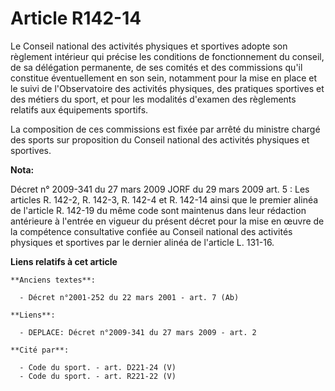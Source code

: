 # Article R142-14

Le Conseil national des activités physiques et sportives adopte son règlement intérieur qui précise les conditions de
fonctionnement du conseil, de sa délégation permanente, de ses comités et des commissions qu'il constitue éventuellement en
son sein, notamment pour la mise en place et le suivi de l'Observatoire des activités physiques, des pratiques sportives et
des métiers du sport, et pour les modalités d'examen des règlements relatifs aux équipements sportifs.

La composition de ces commissions est fixée par arrêté du ministre chargé des sports sur proposition du Conseil national des
activités physiques et sportives.

**Nota:**

Décret n° 2009-341 du 27 mars 2009 JORF du 29 mars 2009 art. 5 : Les articles R. 142-2, R. 142-3, R. 142-4 et R. 142-14 ainsi
que le premier alinéa de l'article R. 142-19 du même code sont maintenus dans leur rédaction antérieure à l'entrée en vigueur
du présent décret pour la mise en œuvre de la compétence consultative confiée au Conseil national des activités physiques et
sportives par le dernier alinéa de l'article L. 131-16.

**Liens relatifs à cet article**

	**Anciens textes**:

	  - Décret n°2001-252 du 22 mars 2001 - art. 7 (Ab)

	**Liens**:

	  - DEPLACE: Décret n°2009-341 du 27 mars 2009 - art. 2

	**Cité par**:

	  - Code du sport. - art. D221-24 (V)
	  - Code du sport. - art. R221-22 (V)
